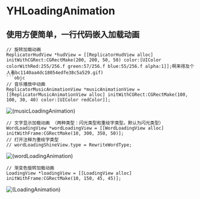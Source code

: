 # YHLoadingAnimation
## 使用方便简单，一行代码嵌入加载动画

```objc
// 旋转加载动画
ReplicatorHudView *hudView = [[ReplicatorHudView alloc] initWithCGRect:CGRectMake(200, 200, 50, 50) color:[UIColor          colorWithRed:255/256.f green:57/256.f blue:55/256.f alpha:1]];啊来得及个人看bc1140aa4dc18054edfe38c5a529.gif)
```objc
// 音乐播放中动画
ReplicatorMusicAnimationView *musicAnimationView = [[ReplicatorMusicAnimationView alloc] initWithCGRect:CGRectMake(100, 100, 30, 40) color:[UIColor redColor]];
```
![(musicLoadingAnimation)](http://bmob-cdn-15727.b0.upaiyun.com/2018/06/14/5b6e22aa40ea6be680e67ee176b8d370.gif)
```objc
// 文字显示加载动画 （两种类型：闪光类型和重绘字类型。默认为闪光类型）
WordLoadingView *wordLoadingView = [[WordLoadingView alloc] initWithFrame:CGRectMake(10, 300, 350, 50)];
// 打开注释为重绘字类型
// wordLoadingShineView.type = RewriteWordType;
```
![(wordLoadingAnimation)](http://bmob-cdn-15727.b0.upaiyun.com/2018/06/14/72e4a24d4042280c80c31b4c1f0b03bc.gif)
```objc
// 渐变色旋转加载动画
LoadingView *loadingView = [[LoadingView alloc] initWithFrame:CGRectMake(10, 150, 45, 45)];
```
![(LoadingAnimation)](http://bmob-cdn-15727.b0.upaiyun.com/2018/06/14/cf9d94ff40b16389804ae1767b992877.gif)
